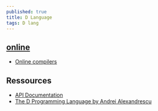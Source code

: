 ```yaml
---
published: true
title: D Language
tags: D lang
---
```

## [online](https://run.dlang.io/)
- [Online compilers](https://wiki.dlang.org/Online_compilers)

## Ressources
- [API Documentation](https://dlang.org/library/std/stdio/readln.html)
- [The D Programming Language by Andrei Alexandrescu](https://www.oreilly.com/library/view/the-d-programming/9780321659538/ch01.html)

